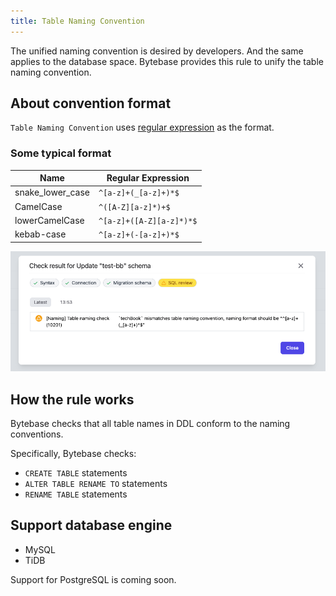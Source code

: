 ```yaml
---
title: Table Naming Convention
---
```


The unified naming convention is desired by developers. And the same applies to the database space. Bytebase provides this rule to unify the table naming convention.

## About convention format

`Table Naming Convention` uses [regular expression](https://en.wikipedia.org/wiki/Regular_expression) as the format.

### Some typical format
| Name | Regular Expression |
|------|--------------------|
|snake_lower_case|`^[a-z]+(_[a-z]+)*$`|
|CamelCase|`^([A-Z][a-z]*)+$`|
|lowerCamelCase|`^[a-z]+([A-Z][a-z]*)*$`|
|kebab-case|`^[a-z]+(-[a-z]+)*$`|

![schema-review-naming-table](/static/docs-assets/schema-review-naming-table.webp)

## How the rule works

Bytebase checks that all table names in DDL conform to the naming conventions.

Specifically, Bytebase checks:
- `CREATE TABLE` statements
- `ALTER TABLE RENAME TO` statements
- `RENAME TABLE` statements

## Support database engine

- MySQL
- TiDB

Support for PostgreSQL is coming soon.